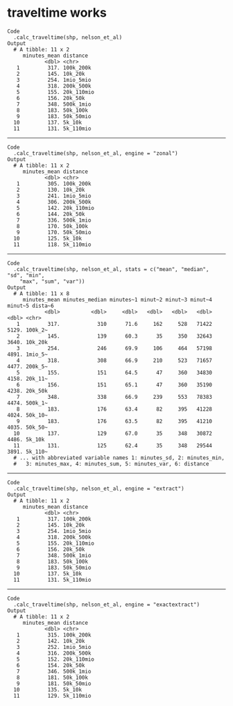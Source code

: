 # traveltime works

    Code
      .calc_traveltime(shp, nelson_et_al)
    Output
      # A tibble: 11 x 2
         minutes_mean distance  
                <dbl> <chr>     
       1         317. 100k_200k 
       2         145. 10k_20k   
       3         254. 1mio_5mio 
       4         318. 200k_500k 
       5         155. 20k_110mio
       6         156. 20k_50k   
       7         348. 500k_1mio 
       8         183. 50k_100k  
       9         183. 50k_50mio 
      10         137. 5k_10k    
      11         131. 5k_110mio 

---

    Code
      .calc_traveltime(shp, nelson_et_al, engine = "zonal")
    Output
      # A tibble: 11 x 2
         minutes_mean distance  
                <dbl> <chr>     
       1         305. 100k_200k 
       2         130. 10k_20k   
       3         241. 1mio_5mio 
       4         306. 200k_500k 
       5         142. 20k_110mio
       6         144. 20k_50k   
       7         336. 500k_1mio 
       8         170. 50k_100k  
       9         170. 50k_50mio 
      10         125. 5k_10k    
      11         118. 5k_110mio 

---

    Code
      .calc_traveltime(shp, nelson_et_al, stats = c("mean", "median", "sd", "min",
        "max", "sum", "var"))
    Output
      # A tibble: 11 x 8
         minutes_mean minutes_median minutes~1 minut~2 minut~3 minut~4 minut~5 dista~6
                <dbl>          <dbl>     <dbl>   <dbl>   <dbl>   <dbl>   <dbl> <chr>  
       1         317.            310      71.6     162     528   71422   5129. 100k_2~
       2         145.            139      60.3      35     350   32643   3640. 10k_20k
       3         254.            246      69.9     106     464   57198   4891. 1mio_5~
       4         318.            308      66.9     210     523   71657   4477. 200k_5~
       5         155.            151      64.5      47     360   34830   4158. 20k_11~
       6         156.            151      65.1      47     360   35190   4238. 20k_50k
       7         348.            338      66.9     239     553   78383   4474. 500k_1~
       8         183.            176      63.4      82     395   41228   4024. 50k_10~
       9         183.            176      63.5      82     395   41210   4035. 50k_50~
      10         137.            129      67.0      35     348   30872   4486. 5k_10k 
      11         131.            125      62.4      35     348   29544   3891. 5k_110~
      # ... with abbreviated variable names 1: minutes_sd, 2: minutes_min,
      #   3: minutes_max, 4: minutes_sum, 5: minutes_var, 6: distance

---

    Code
      .calc_traveltime(shp, nelson_et_al, engine = "extract")
    Output
      # A tibble: 11 x 2
         minutes_mean distance  
                <dbl> <chr>     
       1         317. 100k_200k 
       2         145. 10k_20k   
       3         254. 1mio_5mio 
       4         318. 200k_500k 
       5         155. 20k_110mio
       6         156. 20k_50k   
       7         348. 500k_1mio 
       8         183. 50k_100k  
       9         183. 50k_50mio 
      10         137. 5k_10k    
      11         131. 5k_110mio 

---

    Code
      .calc_traveltime(shp, nelson_et_al, engine = "exactextract")
    Output
      # A tibble: 11 x 2
         minutes_mean distance  
                <dbl> <chr>     
       1         315. 100k_200k 
       2         142. 10k_20k   
       3         252. 1mio_5mio 
       4         316. 200k_500k 
       5         152. 20k_110mio
       6         154. 20k_50k   
       7         346. 500k_1mio 
       8         181. 50k_100k  
       9         181. 50k_50mio 
      10         135. 5k_10k    
      11         129. 5k_110mio 

